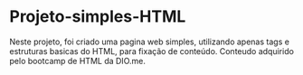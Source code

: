 # Projeto-simples-HTML
Neste projeto, foi criado uma pagina web simples, utilizando apenas tags e estruturas basicas do HTML, para fixação de conteúdo.
Conteudo adquirido pelo bootcamp de HTML da DIO.me.
